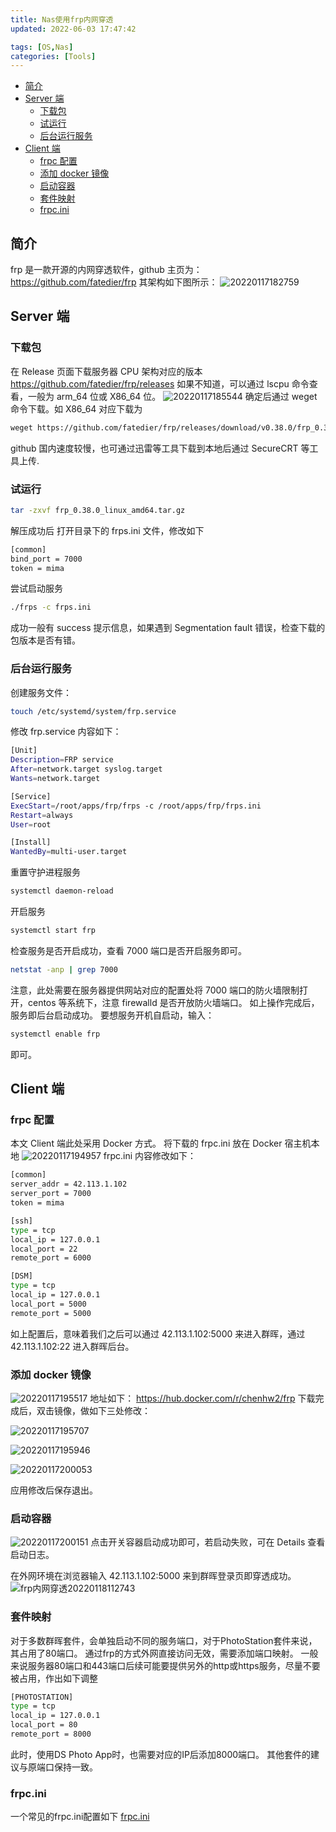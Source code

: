 ```yaml
---
title: Nas使用frp内网穿透
updated: 2022-06-03	17:47:42

tags: [OS,Nas]
categories: [Tools]
---
```

            
            

<!-- @import "[TOC]" {cmd="toc" depthFrom=1 depthTo=6 orderedList=false} -->

<!-- code_chunk_output -->

  - [简介](#简介)
  - [Server 端](#server-端)
    - [下载包](#下载包)
    - [试运行](#试运行)
    - [后台运行服务](#后台运行服务)
  - [Client 端](#client-端)
    - [frpc 配置](#frpc-配置)
    - [添加 docker 镜像](#添加-docker-镜像)
    - [启动容器](#启动容器)
    - [套件映射](#套件映射)
    - [frpc.ini](#frpcini)

<!-- /code_chunk_output -->

## 简介

frp 是一款开源的内网穿透软件，github 主页为：https://github.com/fatedier/frp
其架构如下图所示：
![20220117182759](https://raw.githubusercontent.com/skylinety/blog-pics/master/imgs/20220117182759.png)

## Server 端

### 下载包

在 Release 页面下载服务器 CPU 架构对应的版本 https://github.com/fatedier/frp/releases
如果不知道，可以通过 lscpu 命令查看，一般为 arm_64 位或 X86_64 位。
![20220117185544](https://raw.githubusercontent.com/skylinety/blog-pics/master/imgs/20220117185544.png)
确定后通过 weget 命令下载。如 X86_64 对应下载为

```sh
weget https://github.com/fatedier/frp/releases/download/v0.38.0/frp_0.38.0_freebsd_amd64.tar.gz
```

github 国内速度较慢，也可通过迅雷等工具下载到本地后通过 SecureCRT 等工具上传.

### 试运行

```sh
tar -zxvf frp_0.38.0_linux_amd64.tar.gz
```

解压成功后
打开目录下的 frps.ini 文件，修改如下

```sh
[common]
bind_port = 7000
token = mima
```

尝试启动服务

```sh
./frps -c frps.ini
```

成功一般有 success 提示信息，如果遇到 Segmentation fault 错误，检查下载的包版本是否有错。

### 后台运行服务

创建服务文件：

```sh
touch /etc/systemd/system/frp.service
```

修改 frp.service 内容如下：

```sh
[Unit]
Description=FRP service
After=network.target syslog.target
Wants=network.target

[Service]
ExecStart=/root/apps/frp/frps -c /root/apps/frp/frps.ini
Restart=always
User=root

[Install]
WantedBy=multi-user.target
```

重置守护进程服务

```sh
systemctl daemon-reload
```

开启服务

```js
systemctl start frp
```

检查服务是否开启成功，查看 7000 端口是否开启服务即可。

```sh
netstat -anp | grep 7000
```

注意，此处需要在服务器提供网站对应的配置处将 7000 端口的防火墙限制打开，centos 等系统下，注意 firewalld 是否开放防火墙端口。
如上操作完成后，服务即后台启动成功。
要想服务开机自启动，输入：

```sh
systemctl enable frp
```

即可。

## Client 端

### frpc 配置
<!--more-->

本文 Client 端此处采用 Docker 方式。
将下载的 frpc.ini 放在 Docker 宿主机本地
![20220117194957](https://raw.githubusercontent.com/skylinety/blog-pics/master/imgs/20220117194957.png)
frpc.ini 内容修改如下：

```sh
[common]
server_addr = 42.113.1.102
server_port = 7000
token = mima

[ssh]
type = tcp
local_ip = 127.0.0.1
local_port = 22
remote_port = 6000

[DSM]
type = tcp
local_ip = 127.0.0.1
local_port = 5000
remote_port = 5000
```

如上配置后，意味着我们之后可以通过 42.113.1.102:5000 来进入群晖，通过 42.113.1.102:22 进入群晖后台。

### 添加 docker 镜像

![20220117195517](https://raw.githubusercontent.com/skylinety/blog-pics/master/imgs/20220117195517.png)
地址如下：
https://hub.docker.com/r/chenhw2/frp
下载完成后，双击镜像，做如下三处修改：

![20220117195707](https://raw.githubusercontent.com/skylinety/blog-pics/master/imgs/20220117195707.png)

![20220117195946](https://raw.githubusercontent.com/skylinety/blog-pics/master/imgs/20220117195946.png)

![20220117200053](https://raw.githubusercontent.com/skylinety/blog-pics/master/imgs/20220117200053.png)

应用修改后保存退出。

### 启动容器

![20220117200151](https://raw.githubusercontent.com/skylinety/blog-pics/master/imgs/20220117200151.png)
点击开关容器启动成功即可，若启动失败，可在 Details 查看启动日志。

在外网环境在浏览器输入 42.113.1.102:5000
来到群晖登录页即穿透成功。
![frp内网穿透20220118112743](https://raw.githubusercontent.com/skylinety/blog-pics/master/imgs/frp%E5%86%85%E7%BD%91%E7%A9%BF%E9%80%8F20220118112743.png)

### 套件映射
对于多数群晖套件，会单独启动不同的服务端口，对于PhotoStation套件来说，其占用了80端口。
通过frp的方式外网直接访问无效，需要添加端口映射。
一般来说服务器80端口和443端口后续可能要提供另外的http或https服务，尽量不要被占用，作出如下调整
```sh
[PHOTOSTATION]
type = tcp
local_ip = 127.0.0.1
local_port = 80
remote_port = 8000
```
此时，使用DS Photo App时，也需要对应的IP后添加8000端口。
其他套件的建议与原端口保持一致。

### frpc.ini
一个常见的frpc.ini配置如下
[frpc.ini](https://github.com/skylinety/Blog/blob/main/Demos/Tools/OS/Nas/frpc.ini)
